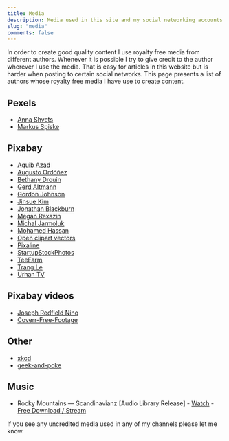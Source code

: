 ```yaml
---
title: Media
description: Media used in this site and my social networking accounts
slug: "media"
comments: false
---
```


In order to create good quality content I use royalty free media from different authors. Whenever it is possible I try to give credit to the author wherever I use the media. That is easy for articles in this website but is harder when posting to certain social networks.
This page presents a list of authors whose royalty free media I have use to create content.

## Pexels
- [Anna Shvets](https://www.instagram.com/sh.vets/)
- [Markus Spiske](https://freeforcommercialuse.net/)

## Pixabay
- [Aquib Azad](https://pixabay.com/users/azadaquib-649144)
- [Augusto Ordóñez](https://pixabay.com/es/users/paligraficas-6638487)
- [Bethany Drouin](https://pixabay.com/users/bsdrouin-5016447)
- [Gerd Altmann](https://pixabay.com/users/geralt-9301)
- [Gordon Johnson](https://pixabay.com/users/gdj-1086657)
- [Jinsue Kim](https://pixabay.com/users/didigon-1065950)
- [Jonathan Blackburn](https://pixabay.com/users/condorhauck-52175)
- [Megan Rexazin](https://pixabay.com/users/megan_rexazin-6742250)
- [Michal Jarmoluk](https://pixabay.com/users/jarmoluk-143740)
- [Mohamed Hassan](https://pixabay.com/users/mohamed_hassan-5229782)
- [Open clipart vectors](https://pixabay.com/users/openclipart-vectors-30363)
- [Pixaline](https://pixabay.com/users/pixaline-1569622)
- [StartupStockPhotos](https://pixabay.com/users/startupstockphotos-690514)
- [TeeFarm](https://pixabay.com/users/teefarm-199315)
- [Trang Le](https://pixabay.com/users/bytrangle-6596164)
- [Urhan TV](https://pixabay.com/es/users/17959117-17959117)

## Pixabay videos
- [Joseph Redfield Nino](https://pixabay.com/users/josephredfield-8385382)
- [Coverr-Free-Footage](https://pixabay.com/users/coverr-free-footage-1281706)

## Other
- [xkcd](https://xkcd.com/)
- [geek-and-poke](https://geek-and-poke.com/)

## Music
- Rocky Mountains — Scandinavianz [Audio Library Release] - [Watch](https://youtu.be/_szFz5HwCiM) - [Free Download / Stream](https://alplus.io/rocky-mountains)

If you see any uncredited media used in any of my channels please let me know.
